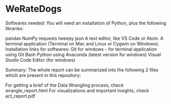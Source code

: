 # WeRateDogs

Softwares needed:
You will need an installation of Python, plus the following libraries:

pandas
NumPy
requests
tweepy
json
A text editor, like VS Code or Atom.
A terminal application (Terminal on Mac and Linux or Cygwin on Windows).
Installation links for softwares:
Git for windows - for terminal application using Git Bash
Python using Anaconda (latest version for windows)
Visual Studio Code Editor (for windows)

Summary:
The whole report can be summarized into the following 2 files which are present in this repository:

For getting a brief of the Data Wrangling process, check wrangle_report.html
For visualizations and important insights, check act_report.pdf
